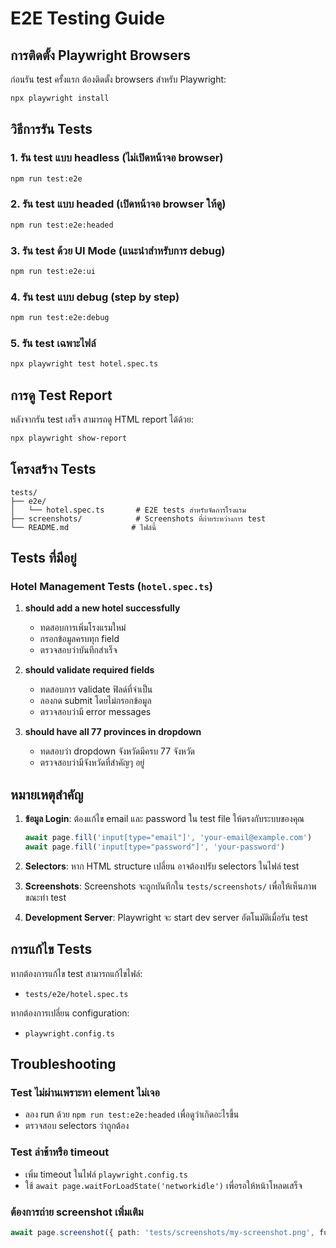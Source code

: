 # E2E Testing Guide

## การติดตั้ง Playwright Browsers

ก่อนรัน test ครั้งแรก ต้องติดตั้ง browsers สำหรับ Playwright:

```bash
npx playwright install
```

## วิธีการรัน Tests

### 1. รัน test แบบ headless (ไม่เปิดหน้าจอ browser)
```bash
npm run test:e2e
```

### 2. รัน test แบบ headed (เปิดหน้าจอ browser ให้ดู)
```bash
npm run test:e2e:headed
```

### 3. รัน test ด้วย UI Mode (แนะนำสำหรับการ debug)
```bash
npm run test:e2e:ui
```

### 4. รัน test แบบ debug (step by step)
```bash
npm run test:e2e:debug
```

### 5. รัน test เฉพาะไฟล์
```bash
npx playwright test hotel.spec.ts
```

## การดู Test Report

หลังจากรัน test เสร็จ สามารถดู HTML report ได้ด้วย:

```bash
npx playwright show-report
```

## โครงสร้าง Tests

```
tests/
├── e2e/
│   └── hotel.spec.ts       # E2E tests สำหรับจัดการโรงแรม
├── screenshots/            # Screenshots ที่ถ่ายระหว่างการ test
└── README.md              # ไฟล์นี้
```

## Tests ที่มีอยู่

### Hotel Management Tests (`hotel.spec.ts`)

1. **should add a new hotel successfully**
   - ทดสอบการเพิ่มโรงแรมใหม่
   - กรอกข้อมูลครบทุก field
   - ตรวจสอบว่าบันทึกสำเร็จ

2. **should validate required fields**
   - ทดสอบการ validate ฟิลด์ที่จำเป็น
   - ลองกด submit โดยไม่กรอกข้อมูล
   - ตรวจสอบว่ามี error messages

3. **should have all 77 provinces in dropdown**
   - ทดสอบว่า dropdown จังหวัดมีครบ 77 จังหวัด
   - ตรวจสอบว่ามีจังหวัดที่สำคัญๆ อยู่

## หมายเหตุสำคัญ

1. **ข้อมูล Login**: ต้องแก้ไข email และ password ใน test file ให้ตรงกับระบบของคุณ
   ```typescript
   await page.fill('input[type="email"]', 'your-email@example.com')
   await page.fill('input[type="password"]', 'your-password')
   ```

2. **Selectors**: หาก HTML structure เปลี่ยน อาจต้องปรับ selectors ในไฟล์ test

3. **Screenshots**: Screenshots จะถูกบันทึกใน `tests/screenshots/` เพื่อให้เห็นภาพขณะทำ test

4. **Development Server**: Playwright จะ start dev server อัตโนมัติเมื่อรัน test

## การแก้ไข Tests

หากต้องการแก้ไข test สามารถแก้ไขไฟล์:
- `tests/e2e/hotel.spec.ts`

หากต้องการเปลี่ยน configuration:
- `playwright.config.ts`

## Troubleshooting

### Test ไม่ผ่านเพราะหา element ไม่เจอ
- ลอง run ด้วย `npm run test:e2e:headed` เพื่อดูว่าเกิดอะไรขึ้น
- ตรวจสอบ selectors ว่าถูกต้อง

### Test ล่าช้าหรือ timeout
- เพิ่ม timeout ในไฟล์ `playwright.config.ts`
- ใช้ `await page.waitForLoadState('networkidle')` เพื่อรอให้หน้าโหลดเสร็จ

### ต้องการถ่าย screenshot เพิ่มเติม
```typescript
await page.screenshot({ path: 'tests/screenshots/my-screenshot.png', fullPage: true })
```
